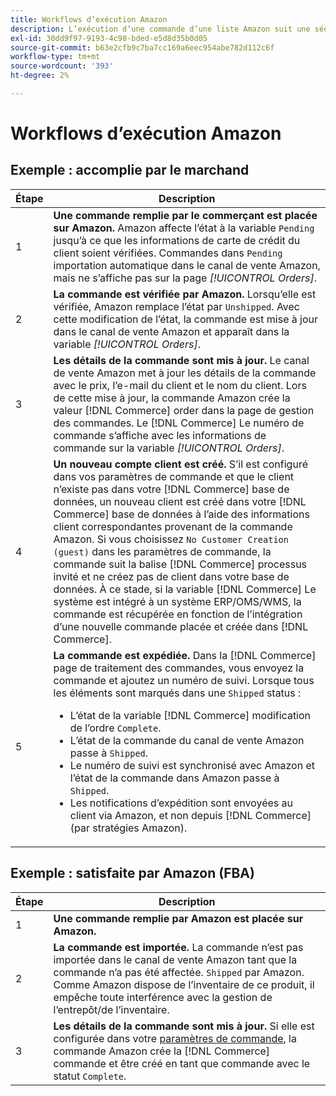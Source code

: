 ```yaml
---
title: Workflows d’exécution Amazon
description: L’exécution d’une commande d’une liste Amazon suit une séquence spécifique, de l’envoi de la commande à l’expédition.
exl-id: 30dd9f97-9193-4c98-bded-e5d8d35b0d05
source-git-commit: b63e2cfb9c7ba7cc169a6eec954abe782d112c6f
workflow-type: tm+mt
source-wordcount: '393'
ht-degree: 2%

---
```


# Workflows d’exécution Amazon

## Exemple : accomplie par le marchand

| Étape | Description |
|----|----|
| 1 | **Une commande remplie par le commerçant est placée sur Amazon.** Amazon affecte l’état à la variable `Pending` jusqu’à ce que les informations de carte de crédit du client soient vérifiées. Commandes dans `Pending` importation automatique dans le canal de vente Amazon, mais ne s’affiche pas sur la page _[!UICONTROL Orders]_. |
| 2 | **La commande est vérifiée par Amazon.** Lorsqu’elle est vérifiée, Amazon remplace l’état par `Unshipped`. Avec cette modification de l’état, la commande est mise à jour dans le canal de vente Amazon et apparaît dans la variable _[!UICONTROL Orders]_. |
| 3 | **Les détails de la commande sont mis à jour.** Le canal de vente Amazon met à jour les détails de la commande avec le prix, l’e-mail du client et le nom du client. Lors de cette mise à jour, la commande Amazon crée la valeur [!DNL Commerce] order dans la page de gestion des commandes. Le [!DNL Commerce] Le numéro de commande s’affiche avec les informations de commande sur la variable _[!UICONTROL Orders]_. |
| 4 | **Un nouveau compte client est créé.** S’il est configuré dans vos paramètres de commande et que le client n’existe pas dans votre [!DNL Commerce] base de données, un nouveau client est créé dans votre [!DNL Commerce] base de données à l’aide des informations client correspondantes provenant de la commande Amazon. Si vous choisissez `No Customer Creation (guest)` dans les paramètres de commande, la commande suit la balise [!DNL Commerce] processus invité et ne créez pas de client dans votre base de données. À ce stade, si la variable [!DNL Commerce] Le système est intégré à un système ERP/OMS/WMS, la commande est récupérée en fonction de l’intégration d’une nouvelle commande placée et créée dans [!DNL Commerce]. |
| 5 | **La commande est expédiée.** Dans la [!DNL Commerce] page de traitement des commandes, vous envoyez la commande et ajoutez un numéro de suivi. Lorsque tous les éléments sont marqués dans une `Shipped` status :<ul><li>L’état de la variable [!DNL Commerce] modification de l’ordre `Complete`.</li><li>L’état de la commande du canal de vente Amazon passe à `Shipped`.</li><li>Le numéro de suivi est synchronisé avec Amazon et l’état de la commande dans Amazon passe à `Shipped`.</li><li>Les notifications d’expédition sont envoyées au client via Amazon, et non depuis [!DNL Commerce] (par stratégies Amazon). |

## Exemple : satisfaite par Amazon (FBA)

| Étape | Description |
|---|---|
| 1 | **Une commande remplie par Amazon est placée sur Amazon.** |
| 2 | **La commande est importée.** La commande n’est pas importée dans le canal de vente Amazon tant que la commande n’a pas été affectée. `Shipped` par Amazon. Comme Amazon dispose de l’inventaire de ce produit, il empêche toute interférence avec la gestion de l’entrepôt/de l’inventaire. |
| 3 | **Les détails de la commande sont mis à jour.** Si elle est configurée dans votre [paramètres de commande](./order-settings.md), la commande Amazon crée la [!DNL Commerce] commande et être créé en tant que commande avec le statut `Complete`. |
